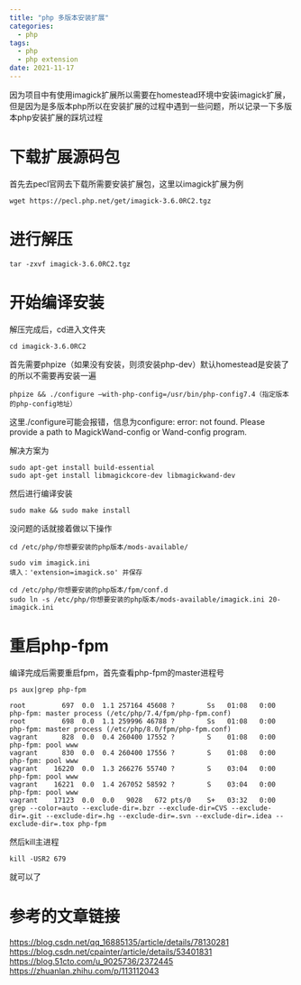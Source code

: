 ```yaml
---
title: "php 多版本安装扩展"
categories:
  - php
tags:
  - php
  - php extension
date: 2021-11-17
---
```

因为项目中有使用imagick扩展所以需要在homestead环境中安装imagick扩展，
但是因为是多版本php所以在安装扩展的过程中遇到一些问题，所以记录一下多版本php安装扩展的踩坑过程

# 下载扩展源码包
首先去pecl官网去下载所需要安装扩展包，这里以imagick扩展为例
```
wget https://pecl.php.net/get/imagick-3.6.0RC2.tgz
```

# 进行解压
```
tar -zxvf imagick-3.6.0RC2.tgz
```

# 开始编译安装
解压完成后，cd进入文件夹
```
cd imagick-3.6.0RC2
```

首先需要phpize（如果没有安装，则须安装php-dev）默认homestead是安装了的所以不需要再安装一遍
```
phpize && ./configure –with-php-config=/usr/bin/php-config7.4（指定版本的php-config地址）
```

这里./configure可能会报错，信息为configure: error: not found. Please provide a path to MagickWand-config or Wand-config program.
<p></p>

解决方案为
```
sudo apt-get install build-essential
sudo apt-get install libmagickcore-dev libmagickwand-dev
```

然后进行编译安装
```
sudo make && sudo make install
```

没问题的话就接着做以下操作
```
cd /etc/php/你想要安装的php版本/mods-available/

sudo vim imagick.ini
填入：'extension=imagick.so' 并保存

cd /etc/php/你想要安装的php版本/fpm/conf.d
sudo ln -s /etc/php/你想要安装的php版本/mods-available/imagick.ini 20-imagick.ini
```

# 重启php-fpm
编译完成后需要重启fpm，首先查看php-fpm的master进程号
```
ps aux|grep php-fpm

root         697  0.0  1.1 257164 45608 ?        Ss   01:08   0:00 php-fpm: master process (/etc/php/7.4/fpm/php-fpm.conf)
root         698  0.0  1.1 259996 46788 ?        Ss   01:08   0:00 php-fpm: master process (/etc/php/8.0/fpm/php-fpm.conf)
vagrant      828  0.0  0.4 260400 17552 ?        S    01:08   0:00 php-fpm: pool www
vagrant      830  0.0  0.4 260400 17556 ?        S    01:08   0:00 php-fpm: pool www
vagrant    16220  0.0  1.3 266276 55740 ?        S    03:04   0:00 php-fpm: pool www
vagrant    16221  0.0  1.4 267052 58592 ?        S    03:04   0:00 php-fpm: pool www
vagrant    17123  0.0  0.0   9028   672 pts/0    S+   03:32   0:00 grep --color=auto --exclude-dir=.bzr --exclude-dir=CVS --exclude-dir=.git --exclude-dir=.hg --exclude-dir=.svn --exclude-dir=.idea --exclude-dir=.tox php-fpm
```
然后kill主进程
```
kill -USR2 679
```
就可以了

# 参考的文章链接
https://blog.csdn.net/qq_16885135/article/details/78130281
https://blog.csdn.net/cpainter/article/details/53401831
https://blog.51cto.com/u_9025736/2372445
https://zhuanlan.zhihu.com/p/113112043